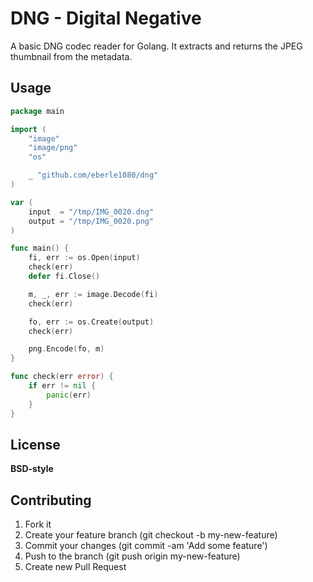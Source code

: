 # DNG - Digital Negative

A basic DNG codec reader for Golang.
It extracts and returns the JPEG thumbnail from the metadata.

## Usage

```go
package main

import (
	"image"
	"image/png"
	"os"

	_ "github.com/eberle1080/dng"
)

var (
	input  = "/tmp/IMG_0020.dng"
	output = "/tmp/IMG_0020.png"
)

func main() {
	fi, err := os.Open(input)
	check(err)
	defer fi.Close()

	m, _, err := image.Decode(fi)
	check(err)

	fo, err := os.Create(output)
	check(err)

	png.Encode(fo, m)
}

func check(err error) {
	if err != nil {
		panic(err)
	}
}
```

## License

**BSD-style**

## Contributing

1. Fork it
2. Create your feature branch (git checkout -b my-new-feature)
3. Commit your changes (git commit -am 'Add some feature')
5. Push to the branch (git push origin my-new-feature)
6. Create new Pull Request
